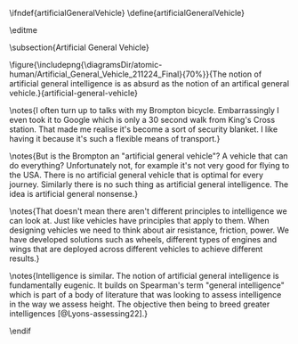 \ifndef{artificialGeneralVehicle}
\define{artificialGeneralVehicle}

\editme

\subsection{Artificial General Vehicle}

\figure{\includepng{\diagramsDir/atomic-human/Artificial_General_Vehicle_211224_Final}{70%}}{The notion of artificial general intelligence is as absurd as the notion of an artifical general vehicle.}{artificial-general-vehicle}

\notes{I often turn up to talks with my Brompton bicycle. Embarrassingly I even took it to Google which is only a 30 second walk from King's Cross station. That made me realise it's become a sort of security blanket. I like having it because it's such a flexible means of transport.}

\notes{But is the Brompton an "artificial general vehicle"? A vehicle that can do everything? Unfortunately not, for example it's not very good for flying to the USA. There is no artificial general vehicle that is optimal for every journey. Similarly there is no such thing as artificial general intelligence. The idea is artificial general nonsense.}

\notes{That doesn't mean there aren't different principles to intelligence we can look at. Just like vehicles have principles that apply to them. When designing vehicles we need to think about air resistance, friction, power. We have developed solutions such as wheels, different types of engines and wings that are deployed across different vehicles to achieve different results.}

\notes{Intelligence is similar. The notion of artificial general intelligence is fundamentally eugenic. It builds on Spearman's term "general intelligence" which is part of a body of literature that was looking to assess intelligence in the way we assess height. The objective then being to breed greater intelligences [@Lyons-assessing22].}


\endif
